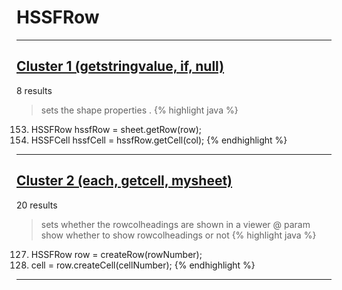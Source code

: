 # HSSFRow

***

## [Cluster 1 (getstringvalue, if, null)](./1)
8 results
> sets the shape properties . 
{% highlight java %}
153. HSSFRow hssfRow = sheet.getRow(row);
157. HSSFCell hssfCell = hssfRow.getCell(col);
{% endhighlight %}

***

## [Cluster 2 (each, getcell, mysheet)](./2)
20 results
> sets whether the rowcolheadings are shown in a viewer @ param show whether to show rowcolheadings or not 
{% highlight java %}
127. HSSFRow row = createRow(rowNumber);
128. cell = row.createCell(cellNumber);
{% endhighlight %}

***

